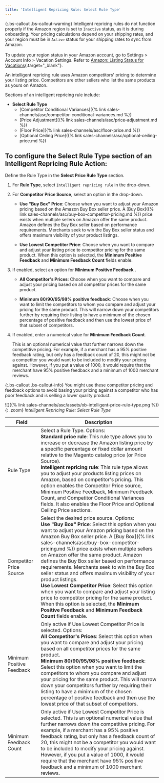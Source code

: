 ```yaml
---
title: 'Intelligent Repricing Rule: Select Rule Type'
---
```


{:.bs-callout .bs-callout-warning}
Intelligent repricing rules do not function properly if the Amazon region is set to `Inactive` status, as it is during onboarding. Your pricing calculations depend on your shipping rates, and your region must be in `Active` status for your shipping rates to sync from Amazon. <br/><br/>To update your region status in your Amazon account, go to Settings > Account Info > Vacation Settings. Refer to [Amazon: Listing Status for Vacations](https://sellercentral.amazon.com/gp/help/help.html?itemID=200135620&amp;language=en_MX&amp;ref=ag_200135620_cont_191){:target="_blank"}.

An intelligent repricing rule uses Amazon competitors' pricing to determine your listing price. Competitors are other sellers who list the same products as yours on Amazon.

Sections of an intelligent repricing rule include:

- **Select Rule Type**
   - [Competitor Conditional Variances]({% link sales-channels/asc/competitor-conditional-variances.md %})
   - [Price Adjustment]({% link sales-channels/asc/price-adjustment.md %})
   - [Floor Price]({% link sales-channels/asc/floor-price.md %})
   - [Optional Ceiling Price]({% link sales-channels/asc/optional-ceiling-price.md %})

## To configure the Select Rule Type section of an Intelligent Repricing Rule Action:

Define the Rule Type in the **Select Price Rule Type** section.

1. For **Rule Type**, select `Intelligent repricing rule` in the drop-down.

1. For **Competitor Price Source**, select an option in the drop-down.

    - **Use "Buy Box" Price**: Choose when you want to adjust your Amazon pricing based on the Amazon Buy Box seller price. A [Buy Box]({% link sales-channels/asc/buy-box-competitor-pricing.md %}) price exists when multiple sellers on Amazon offer the same product. Amazon defines the Buy Box seller based on performance requirements. Merchants seek to win the Buy Box seller status and offers maximum visibility of your product listings.

    - **Use Lowest Competitor Price**: Choose when you want to compare and adjust your listing price to competitor pricing for the same product. When this option is selected, the **Minimum Positive Feedback** and **Minimum Feedback Count** fields enable.

1. If enabled, select an option for **Minimum Positive Feedback** .

    - **All Competitor's Prices**: Choose when you want to compare and adjust your pricing based on all competitor prices for the same product.

    - **Minimum 80/90/95/98% positive feedback**: Choose when you want to limit the competitors to whom you compare and adjust your pricing for the same product. This will narrow down your competitors further by requiring their listing to have a minimum of the chosen percentage of positive feedback and then use the lowest price of that subset of competitors.

1. If enabled, enter a numerical value for **Minimum Feedback Count**.

   This is an optional numerical value that further narrows down the competitive pricing. For example, if a merchant has a 95% positive feedback rating, but only has a feedback count of 20, this might not be a competitor you would want to be included to modify your pricing against. However, if you put a value of 1000, it would require that the merchant have 95% positive feedback and a minimum of 1000 merchant reviews.

{:.bs-callout .bs-callout-info}
You might use these competitor pricing and feedback options to avoid basing your pricing against a competitor who has poor feedback and is selling a lower quality product.

![]({% link sales-channels/asc/assets/ob-intelligent-price-rule-type.png %}){: .zoom}
_Intelligent Repricing Rule: Select Rule Type_

|Field|Description|
|--- |--- |
|Rule Type|Select a Rule Type. Options:<br/>**Standard price rule**: This rule type allows you to increase or decrease the Amazon listing price by a specific percentage or fixed dollar amount relative to the Magento catalog price (or Price Source). <br/>**Intelligent repricing rule**: This rule type allows you to adjust your products listing prices on Amazon, based on competitor's pricing. This option enables the Competitor Price source, Minimum Positive Feedback, Minimum Feedback Count, and Competitor Conditional Variances fields. It also enables the Floor Price and Optional Ceiling Price sections. |
|Competitor Price Source|Select the desired price source. Options:<br/>**Use "Buy Box" Price**: Select this option when you want to adjust your Amazon pricing based on the Amazon Buy Box seller price. A [Buy Box]({% link sales-channels/asc/buy-box-competitor-pricing.md %}) price exists when multiple sellers on Amazon offer the same product. Amazon defines the Buy Box seller based on performance requirements. Merchants seek to win the Buy Box seller status and offers maximum visibility of your product listings.<br/>**Use Lowest Competitor Price**: Select this option when you want to compare and adjust your listing price to competitor pricing for the same product. When this option is selected, the **Minimum Positive Feedback** and **Minimum Feedback Count** fields enable. |
|Minimum Positive Feedback|Only active if Use Lowest Competitor Price is selected. Options:<br/>**All Competitor's Prices**: Select this option when you want to compare and adjust your pricing based on all competitor prices for the same product.<br/>**Minimum 80/90/95/98% positive feedback**: Select this option when you want to limit the competitors to whom you compare and adjust your pricing for the same product. This will narrow down your competitors further by requiring their listing to have a minimum of the chosen percentage of positive feedback and then use the lowest price of that subset of competitors. |
|Minimum Feedback Count|Only active if Use Lowest Competitor Price is selected. This is an optional numerical value that further narrows down the competitive pricing. For example, if a merchant has a 95% positive feedback rating, but only has a feedback count of 20, this might not be a competitor you would want to be included to modify your pricing against. However, if you put a value of 1000, it would require that the merchant have 95% positive feedback and a minimum of 1000 merchant reviews. |
